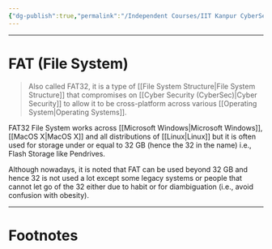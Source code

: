 ```yaml
---
{"dg-publish":true,"permalink":"/Independent Courses/IIT Kanpur CyberSec/FAT (File System)/","tags":["Academics"]}
---
```



---
# FAT (File System)
> Also called FAT32, it is a type of [[File System Structure\|File System Structure]] that compromises on [[Cyber Security (CyberSec)\|Cyber Security]] to allow it to be cross-platform across various [[Operating System\|Operating Systems]].

FAT32 File System works across [[Microsoft Windows\|Microsoft Windows]], [[MacOS X\|MacOS X]] and all distributions of [[Linux\|Linux]] but it is often used for storage under or equal to 32 GB (hence the 32 in the name) i.e., Flash Storage like Pendrives.

Although nowadays, it is noted that FAT can be used beyond 32 GB and hence 32 is not used a lot except some legacy systems or people that cannot let go of the 32 either due to habit or for diambiguation (i.e., avoid confusion with obesity).

---
# Footnotes
